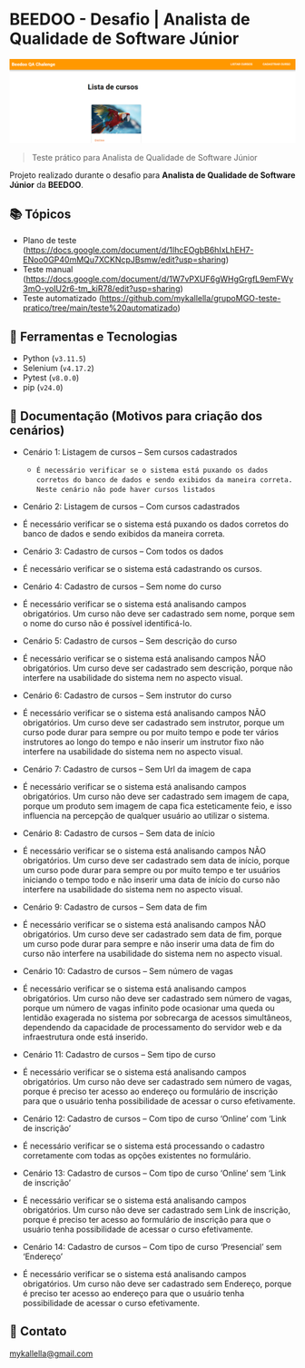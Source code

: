 # BEEDOO - Desafio | Analista de Qualidade de Software Júnior

![preview](./preview1.png)
 
> Teste prático para Analista de Qualidade de Software Júnior

 Projeto realizado durante o desafio para **Analista de Qualidade de Software Júnior** da **BEEDOO**.
 
## 📚 Tópicos

- Plano de teste (https://docs.google.com/document/d/1IhcEOgbB6hIxLhEH7-ENoo0GP40mMQu7XCKNcpJBsmw/edit?usp=sharing)
- Teste manual (https://docs.google.com/document/d/1W7vPXUF6gWHgGrgfL9emFWy3mO-yoIU2r6-tm_kiR78/edit?usp=sharing)
- Teste automatizado (https://github.com/mykallella/grupoMGO-teste-pratico/tree/main/teste%20automatizado)

## 🔧 Ferramentas e Tecnologias

- Python (`v3.11.5`)
- Selenium (`v4.17.2`)
- Pytest (`v8.0.0`)
- pip (`v24.0`)

## 🔧 Documentação (Motivos para criação dos cenários)

- Cenário 1: Listagem de cursos – Sem cursos cadastrados
  - `É necessário verificar se o sistema está puxando os dados corretos do banco de dados e sendo exibidos da maneira correta. Neste cenário não pode haver cursos listados`

- Cenário 2: Listagem de cursos – Com cursos cadastrados
 - É necessário verificar se o sistema está puxando os dados corretos do banco de dados e sendo exibidos da maneira correta.

- Cenário 3: Cadastro de cursos – Com todos os dados
 - É necessário verificar se o sistema está cadastrando os cursos.

- Cenário 4: Cadastro de cursos – Sem nome do curso
 - É necessário verificar se o sistema está analisando campos obrigatórios. Um curso não deve ser cadastrado sem nome, porque sem o nome do curso não é possível identificá-lo.

- Cenário 5: Cadastro de cursos – Sem descrição do curso
 - É necessário verificar se o sistema está analisando campos NÃO obrigatórios. Um curso deve ser cadastrado sem descrição, porque não interfere na usabilidade do sistema nem no aspecto visual.

- Cenário 6: Cadastro de cursos – Sem instrutor do curso
 - É necessário verificar se o sistema está analisando campos NÃO obrigatórios. Um curso deve ser cadastrado sem instrutor, porque um curso pode durar para sempre ou por muito tempo e pode ter vários instrutores ao longo do tempo e não inserir um instrutor fixo não interfere na usabilidade do sistema nem no aspecto visual.

- Cenário 7: Cadastro de cursos – Sem Url da imagem de capa
 - É necessário verificar se o sistema está analisando campos obrigatórios. Um curso não deve ser cadastrado sem imagem de capa, porque um produto sem imagem de capa fica esteticamente feio, e isso influencia na percepção de qualquer usuário ao utilizar o sistema.

- Cenário 8: Cadastro de cursos – Sem data de início
 - É necessário verificar se o sistema está analisando campos NÃO obrigatórios. Um curso deve ser cadastrado sem data de início, porque um curso pode durar para sempre ou por muito tempo e ter usuários iniciando o tempo todo e não inserir uma data de início do curso não interfere na usabilidade do sistema nem no aspecto visual.

- Cenário 9: Cadastro de cursos – Sem data de fim
 - É necessário verificar se o sistema está analisando campos NÃO obrigatórios. Um curso deve ser cadastrado sem data de fim, porque um curso pode durar para sempre e não inserir uma data de fim do curso não interfere na usabilidade do sistema nem no aspecto visual.

- Cenário 10: Cadastro de cursos – Sem número de vagas
 - É necessário verificar se o sistema está analisando campos obrigatórios. Um curso não deve ser cadastrado sem número de vagas, porque um número de vagas infinito pode ocasionar uma queda ou lentidão exagerada no sistema por sobrecarga de acessos simultâneos, dependendo da capacidade de processamento do servidor web e da infraestrutura onde está inserido.

- Cenário 11: Cadastro de cursos – Sem tipo de curso
 - É necessário verificar se o sistema está analisando campos obrigatórios. Um curso não deve ser cadastrado sem número de vagas, porque é preciso ter acesso ao endereço ou formulário de inscrição para que o usuário tenha possibilidade de acessar o curso efetivamente.

- Cenário 12: Cadastro de cursos – Com tipo de curso ‘Online’ com ‘Link de inscrição’
 - É necessário verificar se o sistema está processando o cadastro corretamente com todas as opções existentes no formulário.

- Cenário 13: Cadastro de cursos – Com tipo de curso ‘Online’ sem ‘Link de inscrição’
 - É necessário verificar se o sistema está analisando campos obrigatórios. Um curso não deve ser cadastrado sem Link de inscrição, porque é preciso ter acesso ao formulário de inscrição para que o usuário tenha possibilidade de acessar o curso efetivamente.

- Cenário 14: Cadastro de cursos – Com tipo de curso ‘Presencial’ sem ‘Endereço’
 - É necessário verificar se o sistema está analisando campos obrigatórios. Um curso não deve ser cadastrado sem Endereço, porque é preciso ter acesso ao endereço para que o usuário tenha possibilidade de acessar o curso efetivamente.


## 🔗 Contato

mykallella@gmail.com

